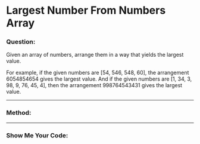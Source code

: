 # Largest Number From Numbers Array

### Question:

Given an array of numbers, arrange them in a way that yields the largest value. 

For example, if the given numbers are [54, 546, 548, 60], the arrangement 6054854654 gives the largest value. And if the given numbers are [1, 34, 3, 98, 9, 76, 45, 4], then the arrangement 998764543431 gives the largest value.

---

### Method:



---

### Show Me Your Code:





